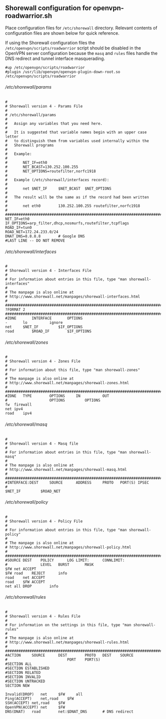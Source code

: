 Shorewall configuration for openvpn-roadwarrior.sh
-----
Place configuration files for `/etc/shorewall` directory. Relevant contents of configuration files are shown below for quick reference.

If using the Shorewall configuration files the `/etc/openvpn/scripts/roadwarrior` script should be disabled in the OpenVPN server configuration because the `masq` and `rules` files handle the DNS redirect and tunnel interface masquerading. 

````
#up /etc/openvpn/scripts/roadwarrior
#plugin /usr/lib/openvpn/openvpn-plugin-down-root.so /etc/openvpn/scripts/roadwarrior
````

###### /etc/shorewall/params

````
#
# Shorewall version 4 - Params File
#
# /etc/shorewall/params
#
#	Assign any variables that you need here.
#
#	It is suggested that variable names begin with an upper case letter
#	to distinguish them from variables used internally within the
#	Shorewall programs
#
#	Example:
#
#		NET_IF=eth0
#		NET_BCAST=130.252.100.255
#		NET_OPTIONS=routefilter,norfc1918
#
#	Example (/etc/shorewall/interfaces record):
#
#		net	$NET_IF		$NET_BCAST	$NET_OPTIONS
#
#	The result will be the same as if the record had been written
#
#		net	eth0		130.252.100.255	routefilter,norfc1918
#
###############################################################################
NET_IF=eth0
IF_OPTIONS=arp_filter,dhcp,nosmurfs,routefilter,tcpflags
ROAD_IF=tun0
ROAD_NET=172.24.233.0/24
DNAT_DNS=8.8.8.8		# Google DNS
#LAST LINE -- DO NOT REMOVE
````

###### /etc/shorewall/interfaces

````
#
# Shorewall version 4 - Interfaces File
#
# For information about entries in this file, type "man shorewall-interfaces"
#
# The manpage is also online at
# http://www.shorewall.net/manpages/shorewall-interfaces.html
#
###############################################################################
?FORMAT 2
###############################################################################
#ZONE		INTERFACE		OPTIONS
-		lo			ignore
net		$NET_IF			$IF_OPTIONS	
road		$ROAD_IF		$IF_OPTIONS	
````

###### /etc/shorewall/zones

````
#
# Shorewall version 4 - Zones File
#
# For information about this file, type "man shorewall-zones"
#
# The manpage is also online at
# http://www.shorewall.net/manpages/shorewall-zones.html
#
###############################################################################
#ZONE	TYPE		OPTIONS		IN			OUT
#					OPTIONS			OPTIONS
fw	firewall
net	ipv4
road	ipv4
````

###### /etc/shorewall/masq

````
#
# Shorewall version 4 - Masq file
#
# For information about entries in this file, type "man shorewall-masq"
#
# The manpage is also online at
# http://www.shorewall.net/manpages/shorewall-masq.html
#
###############################################################################
#INTERFACE:DEST		SOURCE		ADDRESS		PROTO	PORT(S)	IPSEC
#
$NET_IF			$ROAD_NET
````

###### /etc/shorewall/policy

````
#
# Shorewall version 4 - Policy File
#
# For information about entries in this file, type "man shorewall-policy"
#
# The manpage is also online at
# http://www.shorewall.net/manpages/shorewall-policy.html
#
###############################################################################
#SOURCE	DEST	POLICY		LOG	LIMIT:		CONNLIMIT:
#				LEVEL	BURST		MASK
$FW	net	ACCEPT
$FW	road	REJECT		info
road	net	ACCEPT
road	$FW	ACCEPT
net	all	DROP		info
````

###### /etc/shorewall/rules

````
#
# Shorewall version 4 - Rules File
#
# For information on the settings in this file, type "man shorewall-rules"
#
# The manpage is also online at
# http://www.shorewall.net/manpages/shorewall-rules.html
#
###############################################################################
#ACTION		SOURCE		DEST		PROTO	DEST	SOURCE
#							PORT	PORT(S)
#SECTION ALL
#SECTION ESTABLISHED
#SECTION RELATED
#SECTION INVALID
#SECTION UNTRACKED
SECTION NEW

Invalid(DROP)	net		$FW		all
Ping(ACCEPT)	net,road	$FW
SSH(ACCEPT)	net,road	$FW
OpenVPN(ACCEPT)	net		$FW
DNS(DNAT)	road		net:$DNAT_DNS		# DNS redirect
````
